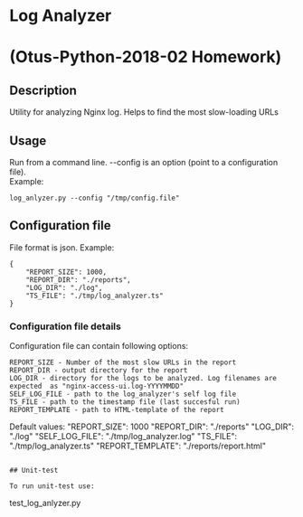 # Log Analyzer
# (Otus-Python-2018-02 Homework)

## Description

Utility for analyzing Nginx log. Helps to find the most slow-loading URLs


## Usage
Run from a command line. --config is an option (point to a configuration file).  
Example:
```
log_anlyzer.py --config "/tmp/config.file"
```

## Configuration file

File format is json. Example:
```
{
    "REPORT_SIZE": 1000,
    "REPORT_DIR": "./reports",
    "LOG_DIR": "./log",
    "TS_FILE": "./tmp/log_analyzer.ts"
}
```

### Configuration file details

Configuration file can contain following options:
```
REPORT_SIZE - Number of the most slow URLs in the report
REPORT_DIR - output directory for the report 
LOG_DIR - directory for the logs to be analyzed. Log filenames are expected  as "nginx-access-ui.log-YYYYMMDD"
SELF_LOG_FILE - path to the log_analyzer's self log file
TS_FILE - path to the timestamp file (last succesful run)
REPORT_TEMPLATE - path to HTML-template of the report
```

Default values:
"REPORT_SIZE": 1000
"REPORT_DIR": "./reports"
"LOG_DIR": "./log"
"SELF_LOG_FILE": "./tmp/log_analyzer.log"
"TS_FILE": "./tmp/log_analyzer.ts"
"REPORT_TEMPLATE": "./reports/report.html"
```

## Unit-test

To run unit-test use:
```
test_log_anlyzer.py
```